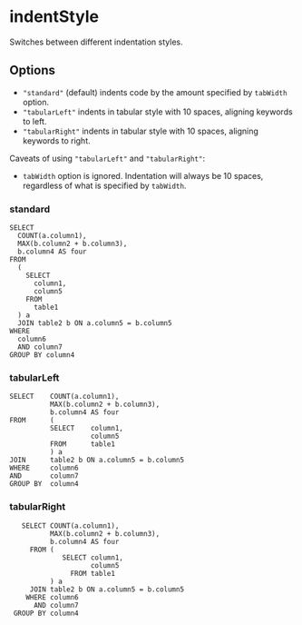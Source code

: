 # indentStyle

Switches between different indentation styles.

## Options

- `"standard"` (default) indents code by the amount specified by `tabWidth` option.
- `"tabularLeft"` indents in tabular style with 10 spaces, aligning keywords to left.
- `"tabularRight"` indents in tabular style with 10 spaces, aligning keywords to right.

Caveats of using `"tabularLeft"` and `"tabularRight"`:

- `tabWidth` option is ignored. Indentation will always be 10 spaces, regardless of what is specified by `tabWidth`.

### standard

```
SELECT
  COUNT(a.column1),
  MAX(b.column2 + b.column3),
  b.column4 AS four
FROM
  (
    SELECT
      column1,
      column5
    FROM
      table1
  ) a
  JOIN table2 b ON a.column5 = b.column5
WHERE
  column6
  AND column7
GROUP BY column4
```

### tabularLeft

```
SELECT    COUNT(a.column1),
          MAX(b.column2 + b.column3),
          b.column4 AS four
FROM      (
          SELECT    column1,
                    column5
          FROM      table1
          ) a
JOIN      table2 b ON a.column5 = b.column5
WHERE     column6
AND       column7
GROUP BY  column4
```

### tabularRight

```
   SELECT COUNT(a.column1),
          MAX(b.column2 + b.column3),
          b.column4 AS four
     FROM (
             SELECT column1,
                    column5
               FROM table1
          ) a
     JOIN table2 b ON a.column5 = b.column5
    WHERE column6
      AND column7
 GROUP BY column4
```
